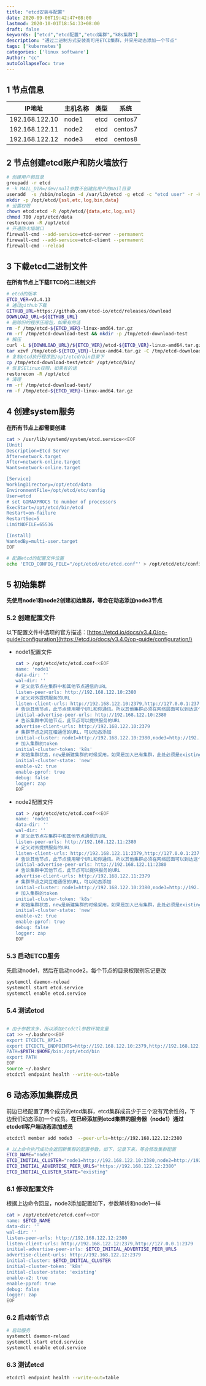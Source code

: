 ```yaml
---
title: "etcd安装与配置"
date: 2020-09-06T19:42:47+08:00
lastmod: 2020-10-01T18:54:33+08:00
draft: false
keywords: ["etcd","etcd配置","etcd集群","k8s集群"]
description: "通过二进制方式安装高可用ETCD集群，并采用动态添加一个节点"
tags: ['kubernetes']
categories: ['linux software']
Author: "cc"
autoCollapseToc: true
---
```


<!--more-->

## 1 节点信息

| IP地址         | 主机名称  | 类型 | 系统    |
| -------------- | --------  | ---- | ------- |
| 192.168.122.10 | node1     | etcd | centos7 |
| 192.168.122.11 | node2     | etcd | centos7 |
| 192.168.122.12 | node3     | etcd | centos8 |


## 2 节点创建etcd账户和防火墙放行

```bash
# 创建用户和目录
groupadd -r etcd
# -k MAIL_DIR=/dev/null参数不创建此用户的mail目录
useradd  -s /sbin/nologin -d /var/lib/etcd -g etcd -c "etcd user" -r -K MAIL_DIR=/dev/null etcd
mkdir -p /opt/etcd/{ssl,etc,log,bin,data}
# 设置权限
chown etcd:etcd -R /opt/etcd/{data,etc,log,ssl}
chmod 700 /opt/etcd/data
restorecon -R /opt/etcd
# 开通防火墙端口
firewall-cmd --add-service=etcd-server --permanent
firewall-cmd --add-service=etcd-client --permanent
firewall-cmd --reload
```

## 3 下载etcd二进制文件

**在所有节点上下载ETCD的二进制文件**

```bash
# etcd的版本
ETCD_VER=v3.4.13
# 通过github下载
GITHUB_URL=https://github.com/etcd-io/etcd/releases/download
DOWNLOAD_URL=${GITHUB_URL}
# 删除旧的程序压缩包，如果有的话
rm -f /tmp/etcd-${ETCD_VER}-linux-amd64.tar.gz
rm -rf /tmp/etcd-download-test && mkdir -p /tmp/etcd-download-test
# 解压
curl -L ${DOWNLOAD_URL}/${ETCD_VER}/etcd-${ETCD_VER}-linux-amd64.tar.gz -o /tmp/etcd-${ETCD_VER}-linux-amd64.tar.gz
tar xzvf /tmp/etcd-${ETCD_VER}-linux-amd64.tar.gz -C /tmp/etcd-download-test --strip-components=1
# 复制etcd执行程序到/opt/etcd/bin目录下
cp /tmp/etcd-download-test/etcd* /opt/etcd/bin/
# 恢复SElinux权限，如果有的话
restorecon -R /opt/etcd
# 清理
rm -rf /tmp/etcd-download-test/
rm -f /tmp/etcd-${ETCD_VER}-linux-amd64.tar.gz
```
  
## 4 创建system服务

**在所有节点上都需要创建**

```bash
cat > /usr/lib/systemd/system/etcd.service<<EOF
[Unit]
Description=Etcd Server
After=network.target
After=network-online.target
Wants=network-online.target

[Service]
WorkingDirectory=/opt/etcd/data
EnvironmentFile=/opt/etcd/etc/config
User=etcd
# set GOMAXPROCS to number of processors
ExecStart=/opt/etcd/bin/etcd 
Restart=on-failure
RestartSec=5
LimitNOFILE=65536

[Install]
WantedBy=multi-user.target
EOF

# 配置etcd的配置文件位置
echo 'ETCD_CONFIG_FILE="/opt/etcd/etc/etcd.conf"' > /opt/etcd/etc/config
```

## 5 初始集群

**先使用node1和node2创建初始集群，等会在动态添加node3节点**
 
### 5.2 创建配置文件

以下配置文件中选项的官方描述：[https://etcd.io/docs/v3.4.0/op-guide/configuration](https://etcd.io/docs/v3.4.0/op-guide/configuration/)

* node1配置文件

    ```bash
    cat > /opt/etcd/etc/etcd.conf<<EOF
    name: 'node1'
    data-dir: ''
    wal-dir: ''
    # 定义此节点在集群中和其他节点通信的URL
    listen-peer-urls: http://192.168.122.10:2380
    # 定义对外提供服务的URL
    listen-client-urls: http://192.168.122.10:2379,http://127.0.0.1:2379
    # 告诉其他节点，此节点使用哪个URL和你通讯。所以其他集群必须在网络层面可以到达这个地址。URL可以包含域名
    initial-advertise-peer-urls: http://192.168.122.10:2380
    # 告诉集群中其他节点，此节点可以提供服务的URL
    advertise-client-urls: http://192.168.122.10:2379
    # 集群节点之间互相通信的URL，可以动态添加
    initial-cluster: node1=http://192.168.122.10:2380,node3=http://192.168.122.11:2380
    # 加入集群的token
    initial-cluster-token: 'k8s'
    # 初始集群状态，new是新建集群的时候采用，如果是加入已有集群，此处必须是existing
    initial-cluster-state: 'new'
    enable-v2: true
    enable-pprof: true
    debug: false
    logger: zap
    EOF
    ```

* node2配置文件

    ```bash
    cat > /opt/etcd/etc/etcd.conf<<EOF
    name: 'node1'
    data-dir: ''
    wal-dir: ''
    # 定义此节点在集群中和其他节点通信的URL
    listen-peer-urls: http://192.168.122.11:2380
    # 定义对外提供服务的URL
    listen-client-urls: http://192.168.122.11:2379,http://127.0.0.1:2379
    # 告诉其他节点，此节点使用哪个URL和你通讯。所以其他集群必须在网络层面可以到达这个地址。URL可以包含域名
    initial-advertise-peer-urls: http://192.168.122.11:2380
    # 告诉集群中其他节点，此节点可以提供服务的URL
    advertise-client-urls: http://192.168.122.11:2379
    # 集群节点之间互相通信的URL，可以动态添加
    initial-cluster: node1=http://192.168.122.10:2380,node3=http://192.168.122.11:2380
    # 加入集群的token
    initial-cluster-token: 'k8s'
    # 初始集群状态，new是新建集群的时候采用，如果是加入已有集群，此处必须是existing
    initial-cluster-state: 'new'
    enable-v2: true
    enable-pprof: true
    debug: false
    logger: zap
    EOF
    ```

### 5.3 启动ETCD服务

先启动node1，然后在启动node2，每个节点的目录权限别忘记更改

```bash
systemctl daemon-reload
systemctl start etcd.service
systemctl enable etcd.service
```

### 5.4 测试etcd

```bash

# 由于参数太多，所以添加etcdctl参数环境变量
cat >> ~/.bashrc<<EOF
export ETCDCTL_API=3
export ETCDCTL_ENDPOINTS=http://192.168.122.10:2379,http://192.168.122.11:2379
PATH=$PATH:$HOME/bin:/opt/etcd/bin
export PATH
EOF
source ~/.bashrc
etcdctl endpoint health --write-out=table
```

## 6 动态添加集群成员

前边已经配置了两个成员的etcd集群，etcd集群成员少于三个没有冗余性的，下边我们动态添加一个成员。**在已经添加到etcd集群的服务器（node1）通过etcdctl客户端动态添加成员**

```bash
etcdctl member add node3  --peer-urls=http://192.168.122.12:2380

# 以上命令执行成功会返回新集群的配置参数，如下，记录下来，等会修改集群配置
ETCD_NAME="node3"
ETCD_INITIAL_CLUSTER="node1=http://192.168.122.10:2380,node2=http://192.168.122.11:2380,node3=https://192.168.122.12:2380"
ETCD_INITIAL_ADVERTISE_PEER_URLS="https://192.168.122.12:2380"
ETCD_INITIAL_CLUSTER_STATE="existing"
```

### 6.1 修改配置文件

根据上边命令回显，node3添加配置如下，参数解析和node1一样

```bash
cat > /opt/etcd/etc/etcd.conf<<EOF
name: $ETCD_NAME
data-dir: ''
wal-dir: ''
listen-peer-urls: http://192.168.122.12:2380
listen-client-urls: http://192.168.122.12:2379,http://127.0.0.1:2379
initial-advertise-peer-urls: $ETCD_INITIAL_ADVERTISE_PEER_URLS
advertise-client-urls: http://192.168.122.12:2379
initial-cluster: $ETCD_INITIAL_CLUSTER
initial-cluster-token: 'k8s'
initial-cluster-state: 'existing'
enable-v2: true
enable-pprof: true
debug: false
logger: zap
EOF
```
        
### 6.2 启动新节点

```bash
# 启动服务
systemctl daemon-reload
systemctl start etcd.service
systemctl enable etcd.service
```
        
### 6.3 测试etcd

```bash
etcdctl endpoint health --write-out=table
```
